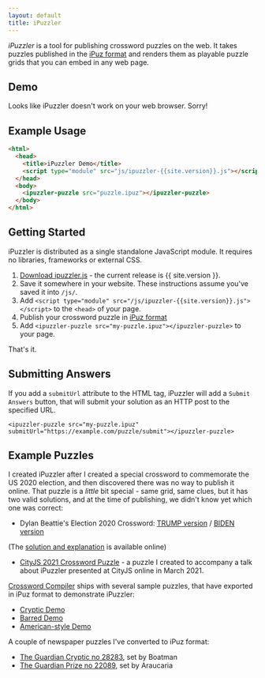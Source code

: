 ```yaml
---
layout: default
title: iPuzzler
---
```

*iPuzzler* is a tool for publishing crossword puzzles on the web. It takes puzzles published in the [iPuz format](http://www.ipuz.org) and renders them as playable puzzle grids that you can embed in any web page.
## Demo
<ipuzzler-puzzle id="ipuzzler-demo" src="puzzles/homepage.ipuz">
Looks like iPuzzler doesn't work on your web browser. Sorry!
</ipuzzler-puzzle>

## Example Usage

```html
<html>
  <head>
    <title>iPuzzler Demo</title>
    <script type="module" src="js/ipuzzler-{{site.version}}.js"></script>
  </head>
  <body>
    <ipuzzler-puzzle src="puzzle.ipuz"></ipuzzler-puzzle>
  </body>
</html>
```
## Getting Started

iPuzzler is distributed as a single standalone JavaScript module. It requires no libraries, frameworks or external CSS.

1. [Download ipuzzler.js](js/ipuzzler-{{site.version}}.js) - the current release is {{ site.version }}.
1. Save it somewhere in your website. These instructions assume you've saved it into `/js/`.
1. Add `<script type="module" src="/js/ipuzzler-{{site.version}}.js"></script>` to the `<head>` of your page.
1. Publish your crossword puzzle in [iPuz format](http://www.ipuz.org/)
1. Add `<ipuzzler-puzzle src="my-puzzle.ipuz"></ipuzzler-puzzle>` to your page.

That's it.

## Submitting Answers

If you add a `submitUrl` attribute to the HTML tag, iPuzzler will add a `Submit Answers` button, that will submit your solution as an HTTP post to the specified URL.

```
<ipuzzler-puzzle src="my-puzzle.ipuz" submitUrl="https://example.com/puzzle/submit"></ipuzzler-puzzle>
```

## Example Puzzles

I created iPuzzler after I created a special crossword to commemorate the US 2020 election, and then discovered there was no way to publish it online. That puzzle is a *little* bit special - same grid, same clues, but it has two valid solutions, and at the time of publishing, we didn't know yet which one was correct:

* Dylan Beattie's Election 2020 Crossword: [TRUMP version](puzzle?ipuz=puzzles/dylanbeattie-2020-us-election-special-trump-version.ipuz) / [BIDEN version](puzzle?ipuz=puzzles/dylanbeattie-2020-us-election-special-biden-version.ipuz)

(The [solution and explanation](https://dylanbeattie.net/miscellany/us-election-2020-crossword-solution) is available online)

* [CityJS 2021 Crossword Puzzle](puzzle?ipuz=puzzles/cityjs-2021-puzzle.ipuz) - a puzzle I created to accompany a talk about iPuzzler presented at CityJS online in March 2021.

[Crossword Compiler](https://www.crossword-compiler.com/) ships with several sample puzzles, that have exported in iPuz format to demonstrate iPuzzler:

* [Cryptic Demo](puzzle?ipuz=puzzles/ccw-cryptic-demo.ipuz)
* [Barred Demo](puzzle?ipuz=puzzles/ccw-barred-demo.ipuz)
* [American-style Demo](puzzle?ipuz=puzzles/ccw-american-demo.ipuz)

A couple of newspaper puzzles I've converted to iPuz format:

* [The Guardian Cryptic no 28283](puzzle?ipuz=puzzles/guardian-cryptic-28283-boatman.ipuz), set by Boatman
* [The Guardian Prize no 22089](puzzle?ipuz=puzzles/guardian-prize-22089-araucaria-20001223.ipuz), set by Araucaria
